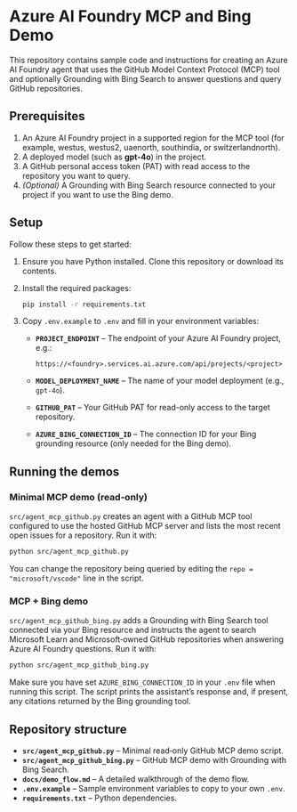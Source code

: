 # Azure AI Foundry MCP and Bing Demo

This repository contains sample code and instructions for creating an Azure AI Foundry agent that uses the GitHub Model Context Protocol (MCP) tool and optionally Grounding with Bing Search to answer questions and query GitHub repositories.

## Prerequisites

1. An Azure AI Foundry project in a supported region for the MCP tool (for example, westus, westus2, uaenorth, southindia, or switzerlandnorth).
2. A deployed model (such as **gpt-4o**) in the project.
3. A GitHub personal access token (PAT) with read access to the repository you want to query.
4. *(Optional)* A Grounding with Bing Search resource connected to your project if you want to use the Bing demo.

## Setup

Follow these steps to get started:

1. Ensure you have Python installed. Clone this repository or download its contents.
2. Install the required packages:

   ```bash
   pip install -r requirements.txt
   ```

3. Copy `.env.example` to `.env` and fill in your environment variables:
   - **`PROJECT_ENDPOINT`** – The endpoint of your Azure AI Foundry project, e.g.:

     ``
     https://<foundry>.services.ai.azure.com/api/projects/<project>
     ``

   - **`MODEL_DEPLOYMENT_NAME`** – The name of your model deployment (e.g., `gpt-4o`).
   - **`GITHUB_PAT`** – Your GitHub PAT for read-only access to the target repository.
   - **`AZURE_BING_CONNECTION_ID`** – The connection ID for your Bing grounding resource (only needed for the Bing demo).

## Running the demos

### Minimal MCP demo (read‑only)

`src/agent_mcp_github.py` creates an agent with a GitHub MCP tool configured to use the hosted GitHub MCP server and lists the most recent open issues for a repository. Run it with:

```bash
python src/agent_mcp_github.py
```

You can change the repository being queried by editing the `repo = "microsoft/vscode"` line in the script.

### MCP + Bing demo

`src/agent_mcp_github_bing.py` adds a Grounding with Bing Search tool connected via your Bing resource and instructs the agent to search Microsoft Learn and Microsoft‑owned GitHub repositories when answering Azure AI Foundry questions. Run it with:

```bash
python src/agent_mcp_github_bing.py
```

Make sure you have set `AZURE_BING_CONNECTION_ID` in your `.env` file when running this script. The script prints the assistant’s response and, if present, any citations returned by the Bing grounding tool.

## Repository structure

- **`src/agent_mcp_github.py`** – Minimal read‑only GitHub MCP demo script.
- **`src/agent_mcp_github_bing.py`** – GitHub MCP demo with Grounding with Bing Search.
- **`docs/demo_flow.md`** – A detailed walkthrough of the demo flow.
- **`.env.example`** – Sample environment variables to copy to your own `.env`.
- **`requirements.txt`** – Python dependencies.
